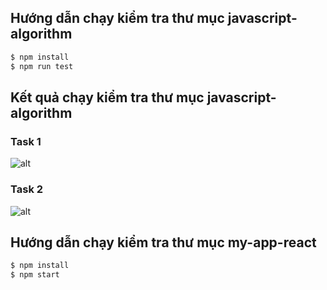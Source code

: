 ## Hướng dẫn chạy kiểm tra thư mục javascript-algorithm
```bash
$ npm install
$ npm run test
```
## Kết quả chạy kiểm tra thư mục javascript-algorithm
### Task 1
![alt](https://i.imgur.com/oecBJuR.png)
### Task 2
![alt](https://i.imgur.com/cvRY5lx.png)

## Hướng dẫn chạy kiểm tra thư mục my-app-react
```bash
$ npm install
$ npm start
```
